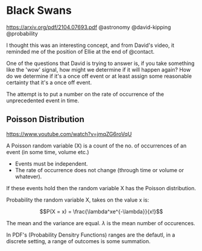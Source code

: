 # Black Swans 
https://arxiv.org/pdf/2104.07693.pdf
@astronomy @david-kipping @probability 

I thought this was an interesting concept, and from David's video, it reminded me of the position of Ellie at the end of
@contact.

One of the questions that David is trying to answer is, if you take something like the 'wow' signal, how might we
determine if it will happen again? How do we determine if it's a once off event or at least assign some reasonable
certainty that it's a once off event.

The attempt is to put a number on the rate of occurrence of the unprecedented event in time.

## Poisson Distribution
https://www.youtube.com/watch?v=jmqZG6roVqU

A Poisson random variable (X) is a count of the no. of occurrences of an event (in some time, volume etc.)

* Events must be independent.
* The rate of occurrence does not change (through time or volume or whatever).

If these events hold then the random variable X has the Poisson distribution.

Probability the random variable X, takes on the value x is:

$$P(X = x) = \frac{\lambda^xe^{-\lambda}}{x!}$$

The mean and the variance are equal.
$\lambda$ is the mean number of occurences.


In PDF's (Probability Densitry Functions) ranges are the defautl, in a discrete setting, a range of outcomes is some summation.
